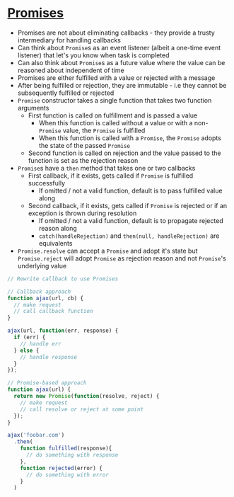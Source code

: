 # [Promises](https://github.com/getify/You-Dont-Know-JS/blob/master/es6%20%26%20beyond/ch4.md#promises)

* Promises are not about eliminating callbacks - they provide a trusty intermediary for handling callbacks
* Can think about `Promise`s as an event listener (albeit a one-time event listener) that let's you know when task is completed
* Can also think about `Promise`s as a future value where the value can be reasoned about independent of time
* Promises are either fulfilled with a value or rejected with a message
* After being fulfilled or rejection, they are immutable - i.e they cannot be subsequently fulfilled or rejected
* `Promise` constructor takes a single function that takes two function arguments
  * First function is called on fulfillment and is passed a value
    * When this function is called without a value or with a non-`Promise` value, the `Promise` is fulfilled
    * When this function is called with a `Promise`, the `Promise` adopts the state of the passed `Promise`
  * Second function is called on rejection and the value passed to the function is set as the rejection reason
* `Promise`s have a `then` method that takes one or two callbacks
  * First callback, if it exists, gets called if `Promise` is fulfilled successfully
    * If omitted / not a valid function, default is to pass fulfilled value along
  * Second callback, if it exists, gets called if `Promise` is rejected or if an exception is thrown during resolution
    * If omitted / not a valid function, default is to propagate rejected reason along
    * `catch(handleRejection)` and `then(null, handleRejection)` are equivalents
* `Promise.resolve` can accept a `Promise` and adopt it's state but `Promise.reject` will adopt `Promise` as rejection reason and not `Promise`'s underlying value

```javascript
// Rewrite callback to use Promises

// Callback approach
function ajax(url, cb) {
  // make request
  // call callback function
}

ajax(url, function(err, response) {
  if (err) {
    // handle err
  } else {
    // handle response
  }
});

// Promise-based approach
function ajax(url) {
  return new Promise(function(resolve, reject) {
    // make request
    // call resolve or reject at some point
  });
}

ajax('foobar.com')
  .then(
    function fulfilled(response){
      // do something with response
    },
    function rejected(error) {
      // do something with error
    }
  )
```
